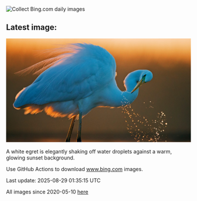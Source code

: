 ![Collect Bing.com daily images](https://github.com/counter2015/bing-daily-images/workflows/Collect%20Bing.com%20daily%20images/badge.svg)
## Latest image:
![](images/WhiteEgret.jpg)

A white egret is elegantly shaking off water droplets against a warm, glowing sunset background.

Use GitHub Actions to download www.bing.com images.

Last update: 2025-08-29 01:35:15 UTC

All images since 2020-05-10 [here](https://github.com/counter2015/bing-daily-images/tree/master/images)
